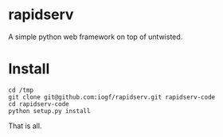 rapidserv
=========

A simple python web framework on top of untwisted.


Install
=======

    cd /tmp
    git clone git@github.com:iogf/rapidserv.git rapidserv-code
    cd rapidserv-code
    python setup.py install


That is all.
    
